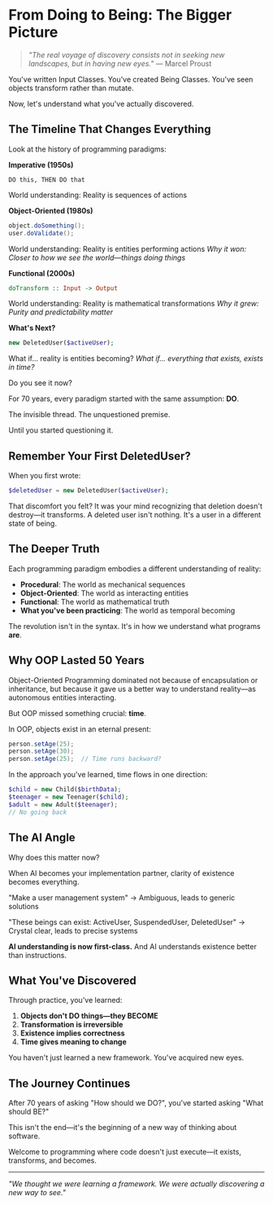 # From Doing to Being: The Bigger Picture

> *"The real voyage of discovery consists not in seeking new landscapes, but in having new eyes."* — Marcel Proust

You've written Input Classes. You've created Being Classes. You've seen objects transform rather than mutate.

Now, let's understand what you've actually discovered.

## The Timeline That Changes Everything

Look at the history of programming paradigms:

**Imperative (1950s)**
```
DO this, THEN DO that
```
World understanding: Reality is sequences of actions

**Object-Oriented (1980s)**  
```java
object.doSomething();
user.doValidate();
```
World understanding: Reality is entities performing actions
*Why it won: Closer to how we see the world—things doing things*

**Functional (2000s)**
```haskell
doTransform :: Input -> Output
```
World understanding: Reality is mathematical transformations
*Why it grew: Purity and predictability matter*

**What's Next?**
```php
new DeletedUser($activeUser);
```
What if... reality is entities becoming?
*What if... everything that exists, exists in time?*

Do you see it now?

For 70 years, every paradigm started with the same assumption: **DO**.

The invisible thread. The unquestioned premise.

Until you started questioning it.

## Remember Your First DeletedUser?

When you first wrote:
```php
$deletedUser = new DeletedUser($activeUser);
```

That discomfort you felt? It was your mind recognizing that deletion doesn't destroy—it transforms. A deleted user isn't nothing. It's a user in a different state of being.

## The Deeper Truth

Each programming paradigm embodies a different understanding of reality:

- **Procedural**: The world as mechanical sequences
- **Object-Oriented**: The world as interacting entities  
- **Functional**: The world as mathematical truth
- **What you've been practicing**: The world as temporal becoming

The revolution isn't in the syntax. It's in how we understand what programs **are**.

## Why OOP Lasted 50 Years

Object-Oriented Programming dominated not because of encapsulation or inheritance, but because it gave us a better way to understand reality—as autonomous entities interacting.

But OOP missed something crucial: **time**.

In OOP, objects exist in an eternal present:
```java
person.setAge(25);
person.setAge(30);
person.setAge(25);  // Time runs backward?
```

In the approach you've learned, time flows in one direction:
```php
$child = new Child($birthData);
$teenager = new Teenager($child);
$adult = new Adult($teenager);
// No going back
```

## The AI Angle

Why does this matter now?

When AI becomes your implementation partner, clarity of existence becomes everything.

"Make a user management system" → Ambiguous, leads to generic solutions

"These beings can exist: ActiveUser, SuspendedUser, DeletedUser" → Crystal clear, leads to precise systems

**AI understanding is now first-class.** And AI understands existence better than instructions.

## What You've Discovered

Through practice, you've learned:

1. **Objects don't DO things—they BECOME**
2. **Transformation is irreversible**  
3. **Existence implies correctness**
4. **Time gives meaning to change**

You haven't just learned a new framework. You've acquired new eyes.

## The Journey Continues

After 70 years of asking "How should we DO?", you've started asking "What should BE?"

This isn't the end—it's the beginning of a new way of thinking about software.

Welcome to programming where code doesn't just execute—it exists, transforms, and becomes.

---

*"We thought we were learning a framework. We were actually discovering a new way to see."*
